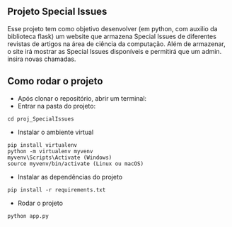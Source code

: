 ## Projeto Special Issues
Esse projeto tem como objetivo desenvolver (em python, com auxilio da biblioteca flask) um website que armazena Special Issues de diferentes revistas de artigos na área de ciência da computação. 
Além de armazenar, o site irá mostrar as Special Issues disponíveis e permitirá que um admin. insira novas chamadas.
## Como rodar o projeto
- Após clonar o repositório, abrir um terminal:
- Entrar na pasta do projeto:
```
cd proj_SpecialIssues
```
- Instalar o ambiente virtual
```
pip install virtualenv
python -m virtualenv myvenv
myvenv\Scripts\Activate (Windows)
source myvenv/bin/activate (Linux ou macOS) 
```
- Instalar as dependências do projeto
```
pip install -r requirements.txt
```
- Rodar o projeto
```
python app.py
```

